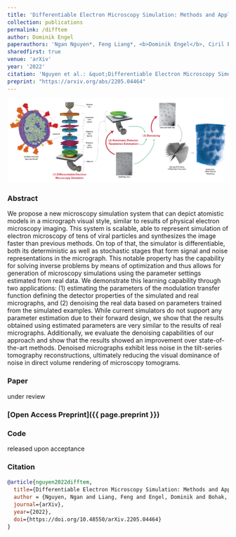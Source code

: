 ```yaml
---
title: 'Differentiable Electron Microscopy Simulation: Methods and Applications for Visualization'
collection: publications
permalink: /difftem
author: Dominik Engel
paperauthors: 'Ngan Nguyen*, Feng Liang*, <b>Dominik Engel</b>, Ciril Bohak, Peter Wonka, Timo Ropinski, Ivan Viola'
sharedfirst: true
venue: 'arXiv'
year: '2022'
citation: 'Nguyen et al.: &quot;Differentiable Electron Microscopy Simulation: Methods and Applications for Visualization&quot; <i>arXiv:2205.04464</i>'
preprint: "https://arxiv.org/abs/2205.04464"
---
```



![DiffTEM Teaser](images/difftem-teaser.png)

### Abstract
We propose a new microscopy simulation system that can depict atomistic models in a micrograph visual style, similar to results of physical electron microscopy imaging. This system is scalable, able to represent simulation of electron microscopy of tens of viral particles and synthesizes the image faster than previous methods. On top of that, the simulator is differentiable, both its deterministic as well as stochastic stages that form signal and noise representations in the micrograph. This notable property has the capability for solving inverse problems by means of optimization and thus allows for generation of microscopy simulations using the parameter settings estimated from real data. We demonstrate this learning capability through two applications: (1) estimating the parameters of the modulation transfer function defining the detector properties of the simulated and real micrographs, and (2) denoising the real data based on parameters trained from the simulated examples. While current simulators do not support any parameter estimation due to their forward design, we show that the results obtained using estimated parameters are very similar to the results of real micrographs. Additionally, we evaluate the denoising capabilities of our approach and show that the results showed an improvement over state-of-the-art methods. Denoised micrographs exhibit less noise in the tilt-series tomography reconstructions, ultimately reducing the visual dominance of noise in direct volume rendering of microscopy tomograms.

### Paper
under review
### [Open Access Preprint]({{ page.preprint }})
### Code
released upon acceptance

### Citation

```bibtex
@article{nguyen2022difftem,
  title={Differentiable Electron Microscopy Simulation: Methods and Applications for Visualization},
  author = {Nguyen, Ngan and Liang, Feng and Engel, Dominik and Bohak, Ciril and Wonka, Peter and Ropinski, Timo and Viola, Ivan},
  journal={arXiv},
  year={2022},
  doi={https://doi.org/10.48550/arXiv.2205.04464}
}
```
